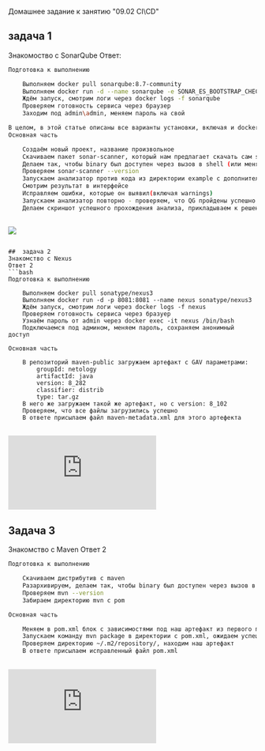 Домашнее задание к занятию "09.02 CI\CD"

##  задача 1
Знакомоство с SonarQube
Ответ:
```bash
Подготовка к выполнению

    Выполняем docker pull sonarqube:8.7-community
    Выполняем docker run -d --name sonarqube -e SONAR_ES_BOOTSTRAP_CHECKS_DISABLE=true -p 9000:9000 sonarqube:8.7-community
    Ждём запуск, смотрим логи через docker logs -f sonarqube
    Проверяем готовность сервиса через браузер
    Заходим под admin\admin, меняем пароль на свой

В целом, в этой статье описаны все варианты установки, включая и docker, но так как нам он нужен разово, то достаточно того набора действий, который я указал выше.
Основная часть

    Создаём новый проект, название произвольное
    Скачиваем пакет sonar-scanner, который нам предлагает скачать сам sonarqube
    Делаем так, чтобы binary был доступен через вызов в shell (или меняем переменную PATH или любой другой удобный вам способ)
    Проверяем sonar-scanner --version
    Запускаем анализатор против кода из директории example с дополнительным ключом -Dsonar.coverage.exclusions=fail.py
    Смотрим результат в интерфейсе
    Исправляем ошибки, которые он выявил(включая warnings)
    Запускаем анализатор повторно - проверяем, что QG пройдены успешно
    Делаем скриншот успешного прохождения анализа, прикладываем к решению ДЗ
```
##
![](https://github.com/Alexdev87/devops-netology/tree/main/lesson9.2/sonarqube.png)
```

##  задача 2
Знакомство с Nexus
Ответ 2
```bash
Подготовка к выполнению

    Выполняем docker pull sonatype/nexus3
    Выполняем docker run -d -p 8081:8081 --name nexus sonatype/nexus3
    Ждём запуск, смотрим логи через docker logs -f nexus
    Проверяем готовность сервиса через бразуер
    Узнаём пароль от admin через docker exec -it nexus /bin/bash
    Подключаемся под админом, меняем пароль, сохраняем анонимный доступ

Основная часть

    В репозиторий maven-public загружаем артефакт с GAV параметрами:
        groupId: netology
        artifactId: java
        version: 8_282
        classifier: distrib
        type: tar.gz
    В него же загружаем такой же артефакт, но с version: 8_102
    Проверяем, что все файлы загрузились успешно
    В ответе присылаем файл maven-metadata.xml для этого артефекта
```
##
![maven-metadata.xml](https://github.com/Alexdev87/devops-netology/tree/main/lesson9.2/maven-metadata.xml)

## Задача  3
Знакомство с Maven
Ответ 2
```bash
Подготовка к выполнению

    Скачиваем дистрибутив с maven
    Разархивируем, делаем так, чтобы binary был доступен через вызов в shell (или меняем переменную PATH или любой другой удобный вам способ)
    Проверяем mvn --version
    Забираем директорию mvn с pom

Основная часть

    Меняем в pom.xml блок с зависимостями под наш артефакт из первого пункта задания для Nexus (java с версией 8_282)
    Запускаем команду mvn package в директории с pom.xml, ожидаем успешного окончания
    Проверяем директорию ~/.m2/repository/, находим наш артефакт
    В ответе присылаем исправленный файл pom.xml
```
##
![pom.xml](https://github.com/Alexdev87/devops-netology/tree/main/lesson9.2/pom.xml)






